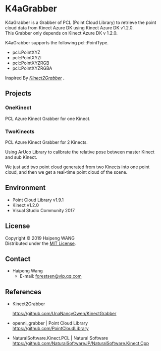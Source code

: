 ﻿K4aGrabber
==============

K4aGrabber is a Grabber of PCL (Point Cloud Library) to retrieve the point cloud data from Kinect Azure DK using Kinect Azure DK v1.2.0.  
This Grabber only depends on Kinect Azure DK v 1.2.0.  

K4aGrabber supports the following pcl::PointType.  
* pcl::PointXYZ
* pcl::PointXYZI
* pcl::PointXYZRGB
* pcl::PointXYZRGBA

Inspired By *[Kinect2Grabber](https://github.com/UnaNancyOwen/KinectGrabber)* .

## Projects

### OneKinect

PCL Azure Kinect Grabber for one Kinect.

### TwoKinects

PCL Azure Kinect Grabber for 2 Kinects. 

Using ArUco Library to calibrate the relative pose between master Kinect and sub Kinect.

We just add two point cloud generated from two Kinects into one point cloud, and then we get a real-time point cloud of the scene.



Environment
-----------
* Point Cloud Library v1.9.1
* Kinect v1.2.0
* Visual Studio Community 2017 

License
-------
Copyright &copy; 2019 Haipeng WANG  
Distributed under the [MIT License](http://www.opensource.org/licenses/mit-license.php "MIT License | Open Source Initiative").  


Contact
-------
* Haipeng Wang
    * E-mail: <forestsen@vip.qq.com>


References
----------
* Kinect2Grabber

  <https://github.com/UnaNancyOwen/KinectGrabber>

* openni_grabber | Point Cloud Library  
  <https://github.com/PointCloudLibrary>

* NaturalSoftware.Kinect.PCL | Natural Software  
  <https://github.com/NaturalSoftwareJP/NaturalSoftware.Kinect.Cpp>
